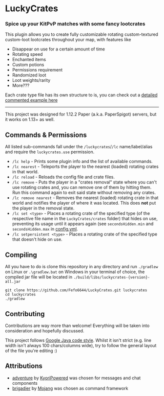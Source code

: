 # LuckyCrates
### Spice up your KitPvP matches with some fancy lootcrates

This plugin allows you to create fully customizable rotating custom-textured custom-loot lootcrates throughout your map, with features like
* Disappear on use for a certain amount of time
* Rotating speed
* Enchanted items
* Custom potions
* Permissions requirement
* Randomized loot
* Loot weights/rarity
* More???

Each crate type file has its own structure to is, you can check out a [detailed commented example here](https://raw.githubusercontent.com/Fefo6644/LuckyCrates/master/src/main/resources/crates/example.json)

___

This project was designed for 1.12.2 Paper (a.k.a. PaperSpigot) servers, but it works on 1.13+ as well.


## Commands & Permissions

All listed sub-commands fall under the `/luckycrates`/`/lc` name/label/alias and require the `luckycrates.use` permission.
* `/lc help` - Prints some plugin info and the list of available commands.
* `/lc nearest` - Teleports the player to the nearest (loaded) rotating crates in that world.
* `/lc reload` - Reloads the config file and crate files.
* `/lc remove` - Puts the player in a "crates removal" state where you can't use rotating crates and, you can remove one of them by hitting them. Run this command again to exit said state without removing any crates.
* `/lc remove nearest` - Removes the nearest (loaded) rotating crate in that world and notifies the player of where it was located. This does **not** put the player in the removal state.
* `/lc set <type>` - Places a rotating crate of the specified type (of the respective file name in the `LuckyCrates/crates` folder) that hides on use, preventing its usage until it appears again (see `secondsHidden.min` and `secondsHidden.max` in [config.yml](https://github.com/Fefo6644/LuckyCrates/blob/master/src/main/resources/crates/donor.json#L4-L7).
* `/lc setpersistent <type>` - Places a rotating crate of the specified type that doesn't hide on use.


## Compiling

All you have to do is clone this repository in any directory and run `./gradlew` on Linux or `.\gradlew.bat` on Windows in your terminal of choice, the compiled jar file will be located in `./build/libs/luckycrates-{version}-all.jar`
```
git clone https://github.com/Fefo6644/LuckyCrates.git luckycrates
cd luckycrates
./gradlew
```


## Contributing

Contributions are way more than welcome! Everything will be taken into consideration and hopefully discussed.

This project follows [Google Java code style](https://google.github.io/styleguide/javaguide.html). Whilst it isn't strict (e.g. line width isn't always 100 chars/columns wide), try to follow the general layout of the file you're editing :)


## Attributions

* [adventure](https://github.com/KyoriPowered/adventure) by [KyoriPowered](https://github.com/KyoriPowered) was chosen for messages and chat components
* [brigadier](https://github.com/Mojang/brigadier) by [Mojang](https://github.com/Mojang) was chosen as command framework
